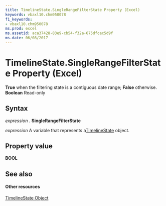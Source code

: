 ```yaml
---
title: TimelineState.SingleRangeFilterState Property (Excel)
keywords: vbaxl10.chm950078
f1_keywords:
- vbaxl10.chm950078
ms.prod: excel
ms.assetid: aca37428-83e9-cb54-f32a-675dfcac5d9f
ms.date: 06/08/2017
---
```



# TimelineState.SingleRangeFilterState Property (Excel)

 **True** when the filtering state is a contiguous date range; **False** otherwise. **Boolean** Read-only


## Syntax

 _expression_ . **SingleRangeFilterState**

 _expression_ A variable that represents a[TimelineState](Excel.timelinestate.md) object.


## Property value

 **BOOL**


## See also


#### Other resources



[TimelineState Object](Excel.timelinestate.md)

